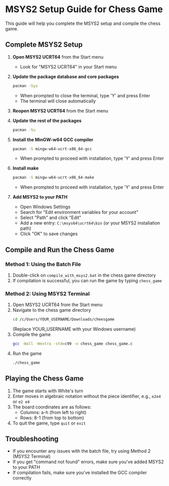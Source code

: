 # MSYS2 Setup Guide for Chess Game

This guide will help you complete the MSYS2 setup and compile the chess game.

## Complete MSYS2 Setup

1. **Open MSYS2 UCRT64** from the Start menu
   - Look for "MSYS2 UCRT64" in your Start menu

2. **Update the package database and core packages**
   ```bash
   pacman -Syu
   ```
   - When prompted to close the terminal, type 'Y' and press Enter
   - The terminal will close automatically

3. **Reopen MSYS2 UCRT64** from the Start menu

4. **Update the rest of the packages**
   ```bash
   pacman -Su
   ```

5. **Install the MinGW-w64 GCC compiler**
   ```bash
   pacman -S mingw-w64-ucrt-x86_64-gcc
   ```
   - When prompted to proceed with installation, type 'Y' and press Enter

6. **Install make**
   ```bash
   pacman -S mingw-w64-ucrt-x86_64-make
   ```
   - When prompted to proceed with installation, type 'Y' and press Enter

7. **Add MSYS2 to your PATH**
   - Open Windows Settings
   - Search for "Edit environment variables for your account"
   - Select "Path" and click "Edit"
   - Add a new entry: `C:\msys64\ucrt64\bin` (or your MSYS2 installation path)
   - Click "OK" to save changes

## Compile and Run the Chess Game

### Method 1: Using the Batch File

1. Double-click on `compile_with_msys2.bat` in the chess game directory
2. If compilation is successful, you can run the game by typing `chess_game`

### Method 2: Using MSYS2 Terminal

1. Open MSYS2 UCRT64 from the Start menu
2. Navigate to the chess game directory
   ```bash
   cd /c/Users/YOUR_USERNAME/Downloads/cheesgame
   ```
   (Replace YOUR_USERNAME with your Windows username)
3. Compile the game
   ```bash
   gcc -Wall -Wextra -std=c99 -o chess_game chess_game.c
   ```
4. Run the game
   ```bash
   ./chess_game
   ```

## Playing the Chess Game

1. The game starts with White's turn
2. Enter moves in algebraic notation without the piece identifier, e.g., `e2e4` or `e2 e4`
3. The board coordinates are as follows:
   - Columns: a-h (from left to right)
   - Rows: 8-1 (from top to bottom)
4. To quit the game, type `quit` or `exit`

## Troubleshooting

- If you encounter any issues with the batch file, try using Method 2 (MSYS2 Terminal)
- If you get "command not found" errors, make sure you've added MSYS2 to your PATH
- If compilation fails, make sure you've installed the GCC compiler correctly
